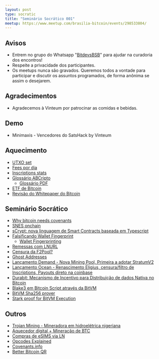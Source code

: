 ```yaml
---
layout: post
type: socratic
title: "Seminário Socrático 001"
meetup: https://www.meetup.com/brasilia-bitcoin/events/298533804/
---
```


## Avisos

* Entrem no grupo do Whatsapp "[BitdevsBSB](https://chat.whatsapp.com/FtzUFC6RCQf3gfALdfMH3P)" para ajudar na curadoria dos encontros!
* Respeite a privacidade dos participantes.
* Os meetups nunca são gravados. Queremos todos a vontade para participar e discutir os assuntos programados, de forma anônima se assim o desejarem.

## Agradecimentos

* Agradecemos à Vinteum por patrocinar as comidas e bebidas.

## Demo

* Minimaxis - Vencedores do SatsHack by Vinteum

## Aquecimento

* [UTXO set](https://txstats.com/d/000000054/utxo-set-repartition-by-output-type?orgId=1)
* [Fees por dia](https://transactionfee.info/charts/fees-per-day-btc/)
* [Inscriptions stats](https://dune.com/dgtl_assets/bitcoin-ordinals-analysis)
* [Glossário ABCripto](https://abcripto.com.br/educacao/)
    * [Glossário PDF](https://abcripto.com.br/wp-content/uploads/2023/12/glossario_abcripto_v1.pdf)
* [ETF de Bitcoin](https://www.cboe.com/us/equities/notices/new_listings/)
* [Revisão do Whitepaper do Bitcoin](https://bitcoin.org/files/bitcoin-paper/bitcoin_pt_br.pdf)

## Seminário Socrático

* [Why bitcoin needs covenants](https://blog.keys.casa/why-bitcoin-needs-covenants/)
* [SNES onchain](https://twitter.com/TO/status/1744376388235194464)
* [sCrypt: nova linguagem de Smart Contracts baseada em Typescript](https://xiaohuiliu.medium.com/introduce-scrypt-a-layer-1-smart-contract-framework-for-btc-b8b39c125c1a)
* [Falsificando Wallet Fingerprint](https://gitlab.com/-/snippets/3611229)
    * [Wallet Fingerprinting](https://ishaana.com/blog/wallet_fingerprinting/)
* [Remessas com LNURL](https://github.com/lnurl/luds/pull/251)
* [Censura da F2Pool?](https://b10c.me/observations/08-missing-sanctioned-transactions)
* [Ghost Addresses](https://amboss.tech/blog/ghost-addresses)
* [Lançamento Demand - Nova Mining Pool, Primeira a adotar StratumV2](https://bitcoinmagazine.com/business/demand-launches-worlds-first-stratum-v2-bitcoin-mining-pool?ref=nobsbitcoin.com)
* [Lançamento Ocean - Renascimento Eligius, censura/filtro de Inscriptions, Payouts direto na coinbase](https://bitcoinmagazine.com/technical/an-ocean-launch-post-mortem)
* [Durabit: Mecanismo de Incentivo para Distribuição de dados Nativa no Bitcoin](https://github.com/4de67a207019fd4d855ef0a188b4519c/Durabit/blob/main/Durabit%20-%20A%20Bitcoin-native%20Incentive%20Mechanism%20for%20Data%20Distribution.pdf)
* [Blake3 em Bitcoin Script através da BitVM](https://lists.linuxfoundation.org/pipermail/bitcoin-dev/2023-November/022154.html)
* [BitVM Sha256 prover](https://twitter.com/super_testnet/status/1726772975544807913)
* [Stark proof for BitVM Execution](https://github.com/neocarmack/STARK/blob/main/STARK%20proof%20for%20BitVM%20circuit%20execution.pdf)

## Outros

* [Trojan Mining - Mineradora em hidroelétrica nigeriana](https://www.forbes.com/sites/digital-assets/2023/11/20/nigerian-bitcoin-miner-trojan-mining-launch-500kw-hydro-mining-site/?sh=471176eb5e22)
* [Aquecedor digital + Mineração de BTC](https://twitter.com/mintgreenhq/status/1722403608983937176)
* [Compras de eSIMS via LN](https://www.lnesim.com/)
* [Opcodes Explained](https://opcodeexplained.com/opcodes/)
* [Covenants.info](https://covenants.info/)
* [Better Bitcoin QR](https://www.nobsbitcoin.com/bbqr-better-bitcoin-qr/)